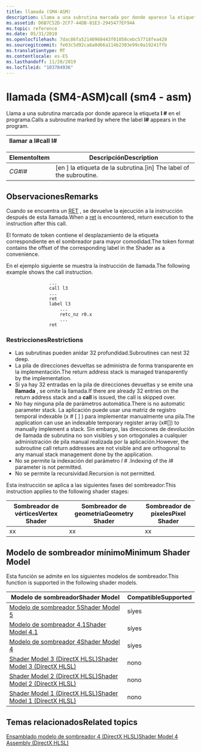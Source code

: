 ```yaml
---
title: llamada (SM4-ASM)
description: Llama a una subrutina marcada por donde aparece la etiqueta l \ en el programa.
ms.assetid: D6B7C52D-2CF7-44DB-81E3-2945477EF94A
ms.topic: reference
ms.date: 05/31/2018
ms.openlocfilehash: 7dac86fa52140968443f01050cebc57718fea420
ms.sourcegitcommit: fe03c5d92ca6a0d66a114b2303e99c0a19241ffb
ms.translationtype: MT
ms.contentlocale: es-ES
ms.lasthandoff: 11/20/2019
ms.locfileid: "103784936"
---
```

# <a name="call-sm4---asm"></a><span data-ttu-id="5f027-103">llamada (SM4-ASM)</span><span class="sxs-lookup"><span data-stu-id="5f027-103">call (sm4 - asm)</span></span>

<span data-ttu-id="5f027-104">Llama a una subrutina marcada por donde aparece la etiqueta **l \#** en el programa.</span><span class="sxs-lookup"><span data-stu-id="5f027-104">Calls a subroutine marked by where the label **l\#** appears in the program.</span></span>



| <span data-ttu-id="5f027-105">llamar a l\#</span><span class="sxs-lookup"><span data-stu-id="5f027-105">call l\#</span></span> |
|----------|



 



| <span data-ttu-id="5f027-106">Elemento</span><span class="sxs-lookup"><span data-stu-id="5f027-106">Item</span></span>                                                       | <span data-ttu-id="5f027-107">Descripción</span><span class="sxs-lookup"><span data-stu-id="5f027-107">Description</span></span>                                    |
|------------------------------------------------------------|------------------------------------------------|
| <span data-ttu-id="5f027-108"><span id="l_"></span><span id="L_"></span>*CG\#*</span><span class="sxs-lookup"><span data-stu-id="5f027-108"><span id="l_"></span><span id="L_"></span>*l\#*</span></span><br/> | <span data-ttu-id="5f027-109">\[en \] la etiqueta de la subrutina.</span><span class="sxs-lookup"><span data-stu-id="5f027-109">\[in\] The label of the subroutine.</span></span><br/> |



 

## <a name="remarks"></a><span data-ttu-id="5f027-110">Observaciones</span><span class="sxs-lookup"><span data-stu-id="5f027-110">Remarks</span></span>

<span data-ttu-id="5f027-111">Cuando se encuentra un [RET](ret--sm4---asm-.md) , se devuelve la ejecución a la instrucción después de esta llamada.</span><span class="sxs-lookup"><span data-stu-id="5f027-111">When a [ret](ret--sm4---asm-.md) is encountered, return execution to the instruction after this call.</span></span>

<span data-ttu-id="5f027-112">El formato de token contiene el desplazamiento de la etiqueta correspondiente en el sombreador para mayor comodidad.</span><span class="sxs-lookup"><span data-stu-id="5f027-112">The token format contains the offset of the corresponding label in the Shader as a convenience.</span></span>

<span data-ttu-id="5f027-113">En el ejemplo siguiente se muestra la instrucción de llamada.</span><span class="sxs-lookup"><span data-stu-id="5f027-113">The following example shows the call instruction.</span></span>


```
                ...
                call l3
                ...
                ret
                label l3
                    ...
                    retc_nz r0.x
                    ...
                ret
```



### <a name="restrictions"></a><span data-ttu-id="5f027-114">Restricciones</span><span class="sxs-lookup"><span data-stu-id="5f027-114">Restrictions</span></span>

-   <span data-ttu-id="5f027-115">Las subrutinas pueden anidar 32 profundidad.</span><span class="sxs-lookup"><span data-stu-id="5f027-115">Subroutines can nest 32 deep.</span></span>
-   <span data-ttu-id="5f027-116">La pila de direcciones devueltas se administra de forma transparente en la implementación.</span><span class="sxs-lookup"><span data-stu-id="5f027-116">The return address stack is managed transparently by the implementation.</span></span>
-   <span data-ttu-id="5f027-117">Si ya hay 32 entradas en la pila de direcciones devueltas y se emite una **llamada** , se omite la llamada.</span><span class="sxs-lookup"><span data-stu-id="5f027-117">If there are already 32 entries on the return address stack and a **call** is issued, the call is skipped over.</span></span>
-   <span data-ttu-id="5f027-118">No hay ninguna pila de parámetros automática.</span><span class="sxs-lookup"><span data-stu-id="5f027-118">There is no automatic parameter stack.</span></span> <span data-ttu-id="5f027-119">La aplicación puede usar una matriz de registro temporal indexable (x \# \[ \] ) para implementar manualmente una pila.</span><span class="sxs-lookup"><span data-stu-id="5f027-119">The application can use an indexable temporary register array (x\#\[\]) to manually implement a stack.</span></span> <span data-ttu-id="5f027-120">Sin embargo, las direcciones de devolución de llamada de subrutina no son visibles y son ortogonales a cualquier administración de pila manual realizada por la aplicación.</span><span class="sxs-lookup"><span data-stu-id="5f027-120">However, the subroutine call return addresses are not visible and are orthogonal to any manual stack management done by the application.</span></span>
-   <span data-ttu-id="5f027-121">No se permite la indexación del parámetro *l \#* .</span><span class="sxs-lookup"><span data-stu-id="5f027-121">Indexing of the *l\#* parameter is not permitted.</span></span>
-   <span data-ttu-id="5f027-122">No se permite la recursividad.</span><span class="sxs-lookup"><span data-stu-id="5f027-122">Recursion is not permitted.</span></span>

<span data-ttu-id="5f027-123">Esta instrucción se aplica a las siguientes fases del sombreador:</span><span class="sxs-lookup"><span data-stu-id="5f027-123">This instruction applies to the following shader stages:</span></span>



| <span data-ttu-id="5f027-124">Sombreador de vértices</span><span class="sxs-lookup"><span data-stu-id="5f027-124">Vertex Shader</span></span> | <span data-ttu-id="5f027-125">Sombreador de geometría</span><span class="sxs-lookup"><span data-stu-id="5f027-125">Geometry Shader</span></span> | <span data-ttu-id="5f027-126">Sombreador de píxeles</span><span class="sxs-lookup"><span data-stu-id="5f027-126">Pixel Shader</span></span> |
|---------------|-----------------|--------------|
| <span data-ttu-id="5f027-127">x</span><span class="sxs-lookup"><span data-stu-id="5f027-127">x</span></span>             | <span data-ttu-id="5f027-128">x</span><span class="sxs-lookup"><span data-stu-id="5f027-128">x</span></span>               | <span data-ttu-id="5f027-129">x</span><span class="sxs-lookup"><span data-stu-id="5f027-129">x</span></span>            |



 

## <a name="minimum-shader-model"></a><span data-ttu-id="5f027-130">Modelo de sombreador mínimo</span><span class="sxs-lookup"><span data-stu-id="5f027-130">Minimum Shader Model</span></span>

<span data-ttu-id="5f027-131">Esta función se admite en los siguientes modelos de sombreador.</span><span class="sxs-lookup"><span data-stu-id="5f027-131">This function is supported in the following shader models.</span></span>



| <span data-ttu-id="5f027-132">Modelo de sombreador</span><span class="sxs-lookup"><span data-stu-id="5f027-132">Shader Model</span></span>                                              | <span data-ttu-id="5f027-133">Compatible</span><span class="sxs-lookup"><span data-stu-id="5f027-133">Supported</span></span> |
|-----------------------------------------------------------|-----------|
| [<span data-ttu-id="5f027-134">Modelo de sombreador 5</span><span class="sxs-lookup"><span data-stu-id="5f027-134">Shader Model 5</span></span>](d3d11-graphics-reference-sm5.md)        | <span data-ttu-id="5f027-135">sí</span><span class="sxs-lookup"><span data-stu-id="5f027-135">yes</span></span>       |
| [<span data-ttu-id="5f027-136">Modelo de sombreador 4,1</span><span class="sxs-lookup"><span data-stu-id="5f027-136">Shader Model 4.1</span></span>](dx-graphics-hlsl-sm4.md)              | <span data-ttu-id="5f027-137">sí</span><span class="sxs-lookup"><span data-stu-id="5f027-137">yes</span></span>       |
| [<span data-ttu-id="5f027-138">Modelo de sombreador 4</span><span class="sxs-lookup"><span data-stu-id="5f027-138">Shader Model 4</span></span>](dx-graphics-hlsl-sm4.md)                | <span data-ttu-id="5f027-139">sí</span><span class="sxs-lookup"><span data-stu-id="5f027-139">yes</span></span>       |
| [<span data-ttu-id="5f027-140">Shader Model 3 (DirectX HLSL)</span><span class="sxs-lookup"><span data-stu-id="5f027-140">Shader Model 3 (DirectX HLSL)</span></span>](dx-graphics-hlsl-sm3.md) | <span data-ttu-id="5f027-141">no</span><span class="sxs-lookup"><span data-stu-id="5f027-141">no</span></span>        |
| [<span data-ttu-id="5f027-142">Shader Model 2 (DirectX HLSL)</span><span class="sxs-lookup"><span data-stu-id="5f027-142">Shader Model 2 (DirectX HLSL)</span></span>](dx-graphics-hlsl-sm2.md) | <span data-ttu-id="5f027-143">no</span><span class="sxs-lookup"><span data-stu-id="5f027-143">no</span></span>        |
| [<span data-ttu-id="5f027-144">Shader Model 1 (DirectX HLSL)</span><span class="sxs-lookup"><span data-stu-id="5f027-144">Shader Model 1 (DirectX HLSL)</span></span>](dx-graphics-hlsl-sm1.md) | <span data-ttu-id="5f027-145">no</span><span class="sxs-lookup"><span data-stu-id="5f027-145">no</span></span>        |



 

## <a name="related-topics"></a><span data-ttu-id="5f027-146">Temas relacionados</span><span class="sxs-lookup"><span data-stu-id="5f027-146">Related topics</span></span>

<dl> <dt>

[<span data-ttu-id="5f027-147">Ensamblado modelo de sombreador 4 (DirectX HLSL)</span><span class="sxs-lookup"><span data-stu-id="5f027-147">Shader Model 4 Assembly (DirectX HLSL)</span></span>](dx-graphics-hlsl-sm4-asm.md)
</dt> </dl>

 

 





